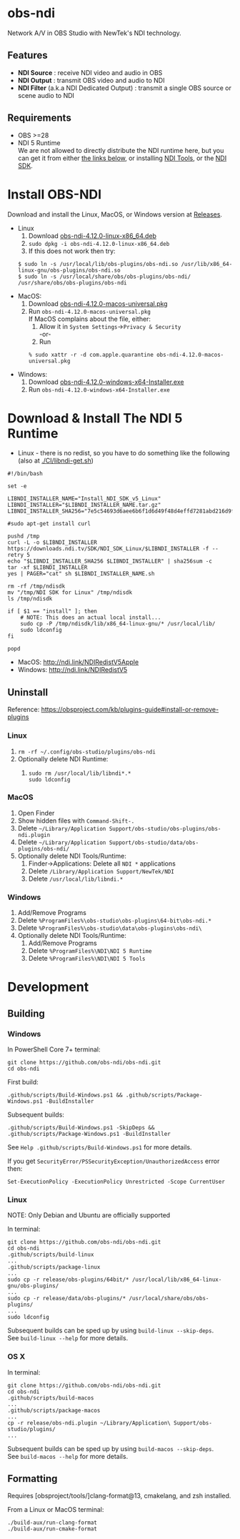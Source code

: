 obs-ndi
==============

Network A/V in OBS Studio with NewTek's NDI technology.

<!--
[![Build Status](https://dev.azure.com/Palakis/obs-ndi/_apis/build/status/Palakis.obs-ndi?branchName=master)](https://dev.azure.com/Palakis/obs-ndi/_build/latest?definitionId=1&branchName=master)
[![Twitter](https://img.shields.io/twitter/url/https/twitter.com/fold_left.svg?style=social&label=Follow%20%40LePalakis)](https://twitter.com/LePalakis)
[![Financial Contributors on Open Collective](https://opencollective.com/obs-websocket/all/badge.svg?label=financial+contributors)](https://opencollective.com/obs-websocket)
-->

## Features
- **NDI Source** : receive NDI video and audio in OBS
- **NDI Output** : transmit OBS video and audio to NDI
- **NDI Filter** (a.k.a NDI Dedicated Output) : transmit a single OBS source or scene audio to NDI

## Requirements
* OBS >=28
* NDI 5 Runtime  
  We are not allowed to directly distribute the NDI runtime here, but you can get it from either
  [the links below](#Download_&_Install_The_NDI_5_Runtime), or installing
  [NDI Tools](https://ndi.video/tools/), or the [NDI SDK](https://ndi.video/download-ndi-sdk/).

# Install OBS-NDI
Download and install the Linux, MacOS, or Windows version at [Releases](https://github.com/obs-ndi/obs-ndi/releases).

* Linux
    1. Download [obs-ndi-4.12.0-linux-x86_64.deb](https://github.com/obs-ndi/obs-ndi/releases/download/4.12.0/obs-ndi-4.12.0-linux-x86_64.deb)
    2. `sudo dpkg -i obs-ndi-4.12.0-linux-x86_64.deb`
    3. If this does not work then try:
    ```
    $ sudo ln -s /usr/local/lib/obs-plugins/obs-ndi.so /usr/lib/x86_64-linux-gnu/obs-plugins/obs-ndi.so
    $ sudo ln -s /usr/local/share/obs/obs-plugins/obs-ndi/ /usr/share/obs/obs-plugins/obs-ndi
    ```
* MacOS:
    1. Download [obs-ndi-4.12.0-macos-universal.pkg](https://github.com/obs-ndi/obs-ndi/releases/download/4.12.0/obs-ndi-4.12.0-macos-universal.pkg)
    2. Run `obs-ndi-4.12.0-macos-universal.pkg`  
       If MacOS complains about the file, either:
        1. Allow it in `System Settings`->`Privacy & Security`  
          -or-
        2. Run
        ```
        % sudo xattr -r -d com.apple.quarantine obs-ndi-4.12.0-macos-universal.pkg
        ```
* Windows:
    1. Download [obs-ndi-4.12.0-windows-x64-Installer.exe](https://github.com/obs-ndi/obs-ndi/releases/download/4.12.0/obs-ndi-4.12.0-windows-x64-Installer.exe)
    2. Run `obs-ndi-4.12.0-windows-x64-Installer.exe`

# Download & Install The NDI 5 Runtime
* Linux - there is no redist, so you have to do something like the following (also at [./CI/libndi-get.sh](./CI/libndi-get.sh))
```
#!/bin/bash

set -e

LIBNDI_INSTALLER_NAME="Install_NDI_SDK_v5_Linux"
LIBNDI_INSTALLER="$LIBNDI_INSTALLER_NAME.tar.gz"
LIBNDI_INSTALLER_SHA256="7e5c54693d6aee6b6f1d6d49f48d4effd7281abd216d9ff601be2d55af12f7f5"

#sudo apt-get install curl

pushd /tmp
curl -L -o $LIBNDI_INSTALLER https://downloads.ndi.tv/SDK/NDI_SDK_Linux/$LIBNDI_INSTALLER -f --retry 5
echo "$LIBNDI_INSTALLER_SHA256 $LIBNDI_INSTALLER" | sha256sum -c
tar -xf $LIBNDI_INSTALLER
yes | PAGER="cat" sh $LIBNDI_INSTALLER_NAME.sh

rm -rf /tmp/ndisdk
mv "/tmp/NDI SDK for Linux" /tmp/ndisdk
ls /tmp/ndisdk

if [ $1 == "install" ]; then
    # NOTE: This does an actual local install...
    sudo cp -P /tmp/ndisdk/lib/x86_64-linux-gnu/* /usr/local/lib/
    sudo ldconfig
fi

popd
```
* MacOS: http://ndi.link/NDIRedistV5Apple
* Windows: http://ndi.link/NDIRedistV5
<!--
* MacOS: [libNDI_5.5.3_for_Mac.pkg](https://github.com/obs-ndi/obs-ndi/raw/d462e9f83f0e06837a83331b1f71053b2132e751/runtime/libNDI_5.5.3_for_Mac.pkg)
* Windows: [NDI 5.5.3 Runtime.exe](https://github.com/obs-ndi/obs-ndi/raw/d462e9f83f0e06837a83331b1f71053b2132e751/runtime/NDI%205.5.3%20Runtime.exe)
-->

        
## Uninstall
Reference: https://obsproject.com/kb/plugins-guide#install-or-remove-plugins

### Linux

1. `rm -rf ~/.config/obs-studio/plugins/obs-ndi`
2. Optionally delete NDI Runtime:
    1. ```
       sudo rm /usr/local/lib/libndi*.*
       sudo ldconfig
       ```

### MacOS
1. Open Finder
2. Show hidden files with `Command-Shift-.`
3. Delete `~/Library/Application Support/obs-studio/obs-plugins/obs-ndi.plugin`
4. Delete `~/Library/Application Support/obs-studio/data/obs-plugins/obs-ndi/`
5. Optionally delete NDI Tools/Runtime:
    1. Finder->Applications: Delete all `NDI *` applications
    2. Delete `/Library/Application Support/NewTek/NDI`
    2. Delete `/usr/local/lib/libndi.*`

### Windows
1. Add/Remove Programs
2. Delete `%ProgramFiles%\obs-studio\obs-plugins\64-bit\obs-ndi.*`
3. Delete `%ProgramFiles%\obs-studio\data\obs-plugins\obs-ndi\`
4. Optionally delete NDI Tools/Runtime:
    1. Add/Remove Programs
    2. Delete `%ProgramFiles%\NDI\NDI 5 Runtime`
    3. Delete `%ProgramFiles%\NDI\NDI 5 Tools`

# Development

## Building

### Windows
In PowerShell Core 7+ terminal:
```
git clone https://github.com/obs-ndi/obs-ndi.git
cd obs-ndi
```
First build:
```
.github/scripts/Build-Windows.ps1 && .github/scripts/Package-Windows.ps1 -BuildInstaller
```
Subsequent builds:
```
.github/scripts/Build-Windows.ps1 -SkipDeps && .github/scripts/Package-Windows.ps1 -BuildInstaller
```
See `Help .github/scripts/Build-Windows.ps1` for more details.

If you get `SecurityError/PSSecurityException/UnauthorizedAccess` error then:
```
Set-ExecutionPolicy -ExecutionPolicy Unrestricted -Scope CurrentUser
```

<!--
```
.github/scripts/Build-Windows.ps1 -SkipDeps && .github/scripts/Package-Windows.ps1 -BuildInstaller && release\obs-ndi-4.12.0-windows-x64-Installer.exe
```
-->

### Linux
NOTE: Only Debian and Ubuntu are officially supported

In terminal:
```
git clone https://github.com/obs-ndi/obs-ndi.git
cd obs-ndi
.github/scripts/build-linux
...
.github/scripts/package-linux
...
sudo cp -r release/obs-plugins/64bit/* /usr/local/lib/x86_64-linux-gnu/obs-plugins/
...
sudo cp -r release/data/obs-plugins/* /usr/local/share/obs/obs-plugins/
...
sudo ldconfig
```
Subsequent builds can be sped up by using `build-linux --skip-deps`.  
See `build-linux --help` for more details.

### OS X
In terminal:
```
git clone https://github.com/obs-ndi/obs-ndi.git
cd obs-ndi
.github/scripts/build-macos
...
.github/scripts/package-macos
...
cp -r release/obs-ndi.plugin ~/Library/Application\ Support/obs-studio/plugins/
...
```

Subsequent builds can be sped up by using `build-macos --skip-deps`.  
See `build-macos --help` for more details.

## Formatting
Requires [obsproject/tools/]clang-format@13, cmakelang, and zsh installed.

From a Linux or MacOS terminal:
```
./build-aux/run-clang-format
./build-aux/run-cmake-format
```

<!--
# TODOs
- [ ] Generate readme from config file and set version number for install links.
  Similar to how https://github.com/cloudposse/build-harness does theirs.
- [ ] Get build badges working again.
- [ ] Expand usage of .github folder:
  Is supported content actually officially exhaustively documented anywhere?
  https://docs.github.com/en/communities/setting-up-your-project-for-healthy-contributions
  https://docs.github.com/en/communities/setting-up-your-project-for-healthy-contributions/creating-a-default-community-health-file
  https://stackoverflow.com/a/61301254
  ...
- [ ] Set up CODEOWNERS
    https://docs.github.com/en/repositories/managing-your-repositorys-settings-and-features/customizing-your-repository/about-code-owners
-->
